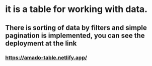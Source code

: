 # it is a table for working with data.
## There is sorting of data by filters and simple pagination is implemented, you can see the deployment at the link

### https://amado-table.netlify.app/
